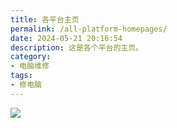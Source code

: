 ```yaml
---
title: 各平台主页
permalink: /all-platform-homepages/
date: 2024-05-21 20:16:54
description: 这是各个平台的主页。
category:
- 电脑维修
tags:
- 修电脑
---
```



![](https://pic.imgdb.cn/item/6680e512d9c307b7e9a649c7.jpg)